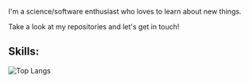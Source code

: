 I'm a science/software enthusiast who loves to learn about new things.

Take a look at my repositories and let's get in touch!

## Skills: 

![Top Langs](https://github-readme-stats.vercel.app/api/top-langs/?username=SonjaElena&layout=compact)

